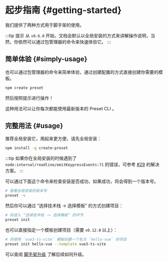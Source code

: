 # 起步指南 {#getting-started}

我们提供了两种方式用于脚手架的使用。

:::tip 提示
从 `v0.6.0` 开始，文档会默认以全局安装的方式来讲解操作说明，当然，你依然可以通过包管理器的命令来快速体验它。
:::

## 简单体验 {#simply-usage}

也可以通过包管理器的命令来简单体验，通过创建配置的方式直接创建你需要的模板。

```bash
npm create preset
```

然后按照提示进行操作！

这种用法可以让你每次都能使用最新版本的 Preset CLI 。

## 完整用法 {#usage}

推荐全局安装它，用起来更方便，请先全局安装：

```bash
npm install -g create-preset
```

:::tip
如果你在全局安装的时候遇到了 `node:internal/readline/emitKeypressEvents:71` 的错误，可参考 [#29](https://github.com/awesome-starter/create-preset/issues/29) 的解决方案。
:::

可以通过下面这个命令来检查安装是否成功，如果成功，将会得到一个版本号。

```bash
# 查看全局安装的版本号
preset -v
```

然后你可以通过 “选择技术栈 -> 选择模板” 的方式创建项目：

```bash
# 将进入 “选择技术栈 -> 选择模板” 的环节
preset init
```

也可以直接指定一个模板创建项目（需要 `v0.12.0` 以上）：

```bash
# 将使用 `vue3-ts-vite` 模板创建一个名为 `hello-vue` 的项目
preset init hello-vue --template vue3-ts-vite
```

可以查阅 [脚手架升级](../docs/cli-upgrade.md) 了解后续如何升级。
